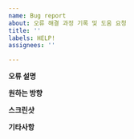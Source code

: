 ```yaml
---
name: Bug report
about: 오류 해결 과정 기록 및 도움 요청
title: ''
labels: HELP!
assignees: ''

---
```


**오류 설명**
</br>

**원하는 방향**
</br>

**스크린샷**
</br>

**기타사항**
</br>